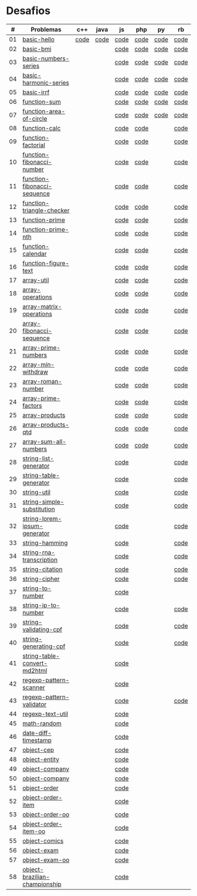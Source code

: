 # Desafios

| #   | Problemas                                                       | c++                                                                                    | java                                                                                    | js                                                                                                      | php                                                                                                    | py                                                                                                    | rb                                                                                                       |
| --- | --------------------------------------------------------------- | -------------------------------------------------------------------------------------- | --------------------------------------------------------------------------------------- | ------------------------------------------------------------------------------------------------------- | ------------------------------------------------------------------------------------------------------ | ----------------------------------------------------------------------------------------------------- | -------------------------------------------------------------------------------------------------------- |
| 01  | [basic-hello](basic-hello/)                                     | [code](https://ifpb.github.io/exercises/problems/algorithms/basic-hello/cpp/code.html) | [code](https://ifpb.github.io/exercises/problems/algorithms/basic-hello/java/code.html) | [code](https://ifpb.github.io/exercises/problems/algorithms/basic-hello/js/code.html)                   | [code](https://ifpb.github.io/exercises/problems/algorithms/basic-hello/php/code.html)                 | [code](https://ifpb.github.io/exercises/problems/algorithms/basic-hello/python/code.html)             | [code](https://ifpb.github.io/exercises/problems/algorithms/basic-hello/ruby/code.html)                  |
| 02  | [basic-bmi](basic-bmi/)                                         |                                                                                        |                                                                                         | [code](https://ifpb.github.io/exercises/problems/algorithms/basic-bmi/js/code.html)                     | [code](https://ifpb.github.io/exercises/problems/algorithms/basic-bmi/php/code.html)                   | [code](https://ifpb.github.io/exercises/problems/algorithms/basic-bmi/python/code.html)               | [code](https://ifpb.github.io/exercises/problems/algorithms/basic-bmi/ruby/code.html)                    |
| 03  | [basic-numbers-series](basic-numbers-series/)                   |                                                                                        |                                                                                         | [code](https://ifpb.github.io/exercises/problems/algorithms/basic-numbers-series/js/code.html)          | [code](https://ifpb.github.io/exercises/problems/algorithms/basic-numbers-series/php/code.html)        | [code](https://ifpb.github.io/exercises/problems/algorithms/basic-numbers-series/python/code.html)    | [code](https://ifpb.github.io/exercises/problems/algorithms/basic-numbers-series/ruby/code.html)         |
| 04  | [basic-harmonic-series](basic-harmonic-series/)                 |                                                                                        |                                                                                         | [code](https://ifpb.github.io/exercises/problems/algorithms/basic-harmonic-series/js/code.html)         | [code](https://ifpb.github.io/exercises/problems/algorithms/basic-harmonic-series/php/code.html)       | [code](https://ifpb.github.io/exercises/problems/algorithms/basic-harmonic-series/python/code.html)   | [code](https://ifpb.github.io/exercises/problems/algorithms/basic-harmonic-series/ruby/code.html)        |
| 05  | [basic-irrf](basic-irrf/)                                       |                                                                                        |                                                                                         | [code](https://ifpb.github.io/exercises/problems/algorithms/basic-irrf/js/code.html)                    | [code](https://ifpb.github.io/exercises/problems/algorithms/basic-irrf/php/code.html)                  | [code](https://ifpb.github.io/exercises/problems/algorithms/basic-irrf/python/code.html)              | [code](https://ifpb.github.io/exercises/problems/algorithms/basic-irrf/ruby/code.html)                   |
| 06  | [function-sum](function-sum/)                                   |                                                                                        |                                                                                         | [code](https://ifpb.github.io/exercises/problems/algorithms/function-sum/js/code.html)                  | [code](https://ifpb.github.io/exercises/problems/algorithms/function-sum/php/code.html)                | [code](https://ifpb.github.io/exercises/problems/algorithms/function-sum/python/code.html)            | [code](https://ifpb.github.io/exercises/problems/algorithms/function-sum/ruby/code.html)                 |
| 07  | [function-area-of-circle](function-area-of-circle/)             |                                                                                        |                                                                                         | [code](https://ifpb.github.io/exercises/problems/algorithms/function-area-of-circle/js/code.html)       | [code](https://ifpb.github.io/exercises/problems/algorithms/function-area-of-circle/php/code.html)     | [code](https://ifpb.github.io/exercises/problems/algorithms/function-area-of-circle/python/code.html) | [code](https://ifpb.github.io/exercises/problems/algorithms/function-area-of-circle/ruby/code.html)      |
| 08  | [function-calc](function-calc/)                                 |                                                                                        |                                                                                         | [code](https://ifpb.github.io/exercises/problems/algorithms/function-calc/js/code.html)                 | [code](https://ifpb.github.io/exercises/problems/algorithms/function-calc/php/code.html)               |                                                                                                       | [code](https://ifpb.github.io/exercises/problems/algorithms/function-calc/ruby/code.html)                |
| 09  | [function-factorial](function-factorial/)                       |                                                                                        |                                                                                         | [code](https://ifpb.github.io/exercises/problems/algorithms/function-factorial/js/code.html)            | [code](https://ifpb.github.io/exercises/problems/algorithms/function-factorial/php/code.html)          |                                                                                                       | [code](https://ifpb.github.io/exercises/problems/algorithms/function-factorial/ruby/code.html)           |
| 10  | [function-fibonacci-number](function-fibonacci-number/)         |                                                                                        |                                                                                         | [code](https://ifpb.github.io/exercises/problems/algorithms/function-fibonacci-number/js/code.html)     | [code](https://ifpb.github.io/exercises/problems/algorithms/function-fibonacci-number/php/code.html)   |                                                                                                       | [code](https://ifpb.github.io/exercises/problems/algorithms/function-fibonacci-number/ruby/code.html)    |
| 11  | [function-fibonacci-sequence](function-fibonacci-sequence/)     |                                                                                        |                                                                                         | [code](https://ifpb.github.io/exercises/problems/algorithms/function-fibonacci-sequence/js/code.html)   | [code](https://ifpb.github.io/exercises/problems/algorithms/function-fibonacci-sequence/php/code.html) |                                                                                                       | [code](https://ifpb.github.io/exercises/problems/algorithms/function-fibonacci-sequence/ruby/code.html)  |
| 12  | [function-triangle-checker](function-triangle-checker/)         |                                                                                        |                                                                                         | [code](https://ifpb.github.io/exercises/problems/algorithms/function-triangle-checker/js/code.html)     | [code](https://ifpb.github.io/exercises/problems/algorithms/function-triangle-checker/php/code.html)   |                                                                                                       | [code](https://ifpb.github.io/exercises/problems/algorithms/function-triangle-checker/ruby/code.html)    |
| 13  | [function-prime](function-prime/)                               |                                                                                        |                                                                                         | [code](https://ifpb.github.io/exercises/problems/algorithms/function-prime/js/code.html)                | [code](https://ifpb.github.io/exercises/problems/algorithms/function-prime/php/code.html)              |                                                                                                       | [code](https://ifpb.github.io/exercises/problems/algorithms/function-prime/ruby/code.html)               |
| 14  | [function-prime-nth](function-prime-nth/)                       |                                                                                        |                                                                                         | [code](https://ifpb.github.io/exercises/problems/algorithms/function-prime-nth/js/code.html)            | [code](https://ifpb.github.io/exercises/problems/algorithms/function-prime-nth/php/code.html)          |                                                                                                       | [code](https://ifpb.github.io/exercises/problems/algorithms/function-prime-nth/ruby/code.html)           |
| 15  | [function-calendar](function-calendar/)                         |                                                                                        |                                                                                         | [code](https://ifpb.github.io/exercises/problems/algorithms/function-calendar/js/code.html)             | [code](https://ifpb.github.io/exercises/problems/algorithms/function-calendar/php/code.html)           |                                                                                                       | [code](https://ifpb.github.io/exercises/problems/algorithms/function-calendar/ruby/code.html)            |
| 16  | [function-figure-text](function-figure-text/)                   |                                                                                        |                                                                                         | [code](https://ifpb.github.io/exercises/problems/algorithms/function-figure-text/js/code.html)          | [code](https://ifpb.github.io/exercises/problems/algorithms/function-figure-text/php/code.html)        |                                                                                                       | [code](https://ifpb.github.io/exercises/problems/algorithms/function-figure-text/ruby/code.html)         |
| 17  | [array-util](array-util/)                                       |                                                                                        |                                                                                         | [code](https://ifpb.github.io/exercises/problems/algorithms/array-util/js/code.html)                    | [code](https://ifpb.github.io/exercises/problems/algorithms/array-util/php/code.html)                  |                                                                                                       | [code](https://ifpb.github.io/exercises/problems/algorithms/array-util/ruby/code.html)                   |
| 18  | [array-operations](array-operations/)                           |                                                                                        |                                                                                         | [code](https://ifpb.github.io/exercises/problems/algorithms/array-operations/js/code.html)              | [code](https://ifpb.github.io/exercises/problems/algorithms/array-operations/php/code.html)            |                                                                                                       | [code](https://ifpb.github.io/exercises/problems/algorithms/array-operations/ruby/code.html)             |
| 19  | [array-matrix-operations](array-matrix-operations/)             |                                                                                        |                                                                                         | [code](https://ifpb.github.io/exercises/problems/algorithms/array-matrix-operations/js/code.html)       | [code](https://ifpb.github.io/exercises/problems/algorithms/array-matrix-operations/php/code.html)     |                                                                                                       | [code](https://ifpb.github.io/exercises/problems/algorithms/array-matrix-operations/ruby/code.html)      |
| 20  | [array-fibonacci-sequence](array-fibonacci-sequence/)           |                                                                                        |                                                                                         | [code](https://ifpb.github.io/exercises/problems/algorithms/array-fibonacci-sequence/js/code.html)      | [code](https://ifpb.github.io/exercises/problems/algorithms/array-fibonacci-sequence/php/code.html)    |                                                                                                       | [code](https://ifpb.github.io/exercises/problems/algorithms/array-fibonacci-sequence/ruby/code.html)     |
| 21  | [array-prime-numbers](array-prime-numbers/)                     |                                                                                        |                                                                                         | [code](https://ifpb.github.io/exercises/problems/algorithms/array-prime-numbers/js/code.html)           | [code](https://ifpb.github.io/exercises/problems/algorithms/array-prime-numbers/php/code.html)         |                                                                                                       | [code](https://ifpb.github.io/exercises/problems/algorithms/array-prime-numbers/ruby/code.html)          |
| 22  | [array-min-withdraw](array-min-withdraw/)                       |                                                                                        |                                                                                         | [code](https://ifpb.github.io/exercises/problems/algorithms/array-min-withdraw/js/code.html)            | [code](https://ifpb.github.io/exercises/problems/algorithms/array-min-withdraw/php/code.html)          |                                                                                                       | [code](https://ifpb.github.io/exercises/problems/algorithms/array-min-withdraw/ruby/code.html)           |
| 23  | [array-roman-number](array-roman-number/)                       |                                                                                        |                                                                                         | [code](https://ifpb.github.io/exercises/problems/algorithms/array-roman-number/js/code.html)            | [code](https://ifpb.github.io/exercises/problems/algorithms/array-roman-number/php/code.html)          |                                                                                                       | [code](https://ifpb.github.io/exercises/problems/algorithms/array-roman-number/ruby/code.html)           |
| 24  | [array-prime-factors](array-prime-factors/)                     |                                                                                        |                                                                                         | [code](https://ifpb.github.io/exercises/problems/algorithms/array-prime-factors/js/code.html)           | [code](https://ifpb.github.io/exercises/problems/algorithms/array-prime-factors/php/code.html)         |                                                                                                       | [code](https://ifpb.github.io/exercises/problems/algorithms/array-prime-factors/ruby/code.html)          |
| 25  | [array-products](array-products/)                               |                                                                                        |                                                                                         | [code](https://ifpb.github.io/exercises/problems/algorithms/array-products/js/code.html)                | [code](https://ifpb.github.io/exercises/problems/algorithms/array-products/php/code.html)              |                                                                                                       | [code](https://ifpb.github.io/exercises/problems/algorithms/array-products/ruby/code.html)               |
| 26  | [array-products-qtd](array-products-qtd/)                       |                                                                                        |                                                                                         | [code](https://ifpb.github.io/exercises/problems/algorithms/array-products-qtd/js/code.html)            | [code](https://ifpb.github.io/exercises/problems/algorithms/array-products-qtd/php/code.html)          |                                                                                                       | [code](https://ifpb.github.io/exercises/problems/algorithms/array-products-qtd/ruby/code.html)           |
| 27  | [array-sum-all-numbers](array-sum-all-numbers/)                 |                                                                                        |                                                                                         | [code](https://ifpb.github.io/exercises/problems/algorithms/array-sum-all-numbers/js/code.html)         | [code](https://ifpb.github.io/exercises/problems/algorithms/array-sum-all-numbers/php/code.html)       |                                                                                                       | [code](https://ifpb.github.io/exercises/problems/algorithms/array-sum-all-numbers/ruby/code.html)        |
| 28  | [string-list-generator](string-list-generator/)                 |                                                                                        |                                                                                         | [code](https://ifpb.github.io/exercises/problems/algorithms/string-list-generator/js/code.html)         |                                                                                                        |                                                                                                       | [code](https://ifpb.github.io/exercises/problems/algorithms/string-list-generator/ruby/code.html)        |
| 29  | [string-table-generator](string-table-generator/)               |                                                                                        |                                                                                         | [code](https://ifpb.github.io/exercises/problems/algorithms/string-table-generator/js/code.html)        |                                                                                                        |                                                                                                       | [code](https://ifpb.github.io/exercises/problems/algorithms/string-table-generator/ruby/code.html)       |
| 30  | [string-util](string-util/)                                     |                                                                                        |                                                                                         | [code](https://ifpb.github.io/exercises/problems/algorithms/string-util/js/code.html)                   |                                                                                                        |                                                                                                       | [code](https://ifpb.github.io/exercises/problems/algorithms/string-util/ruby/code.html)                  |
| 31  | [string-simple-substitution](string-simple-substitution/)       |                                                                                        |                                                                                         | [code](https://ifpb.github.io/exercises/problems/algorithms/string-simple-substitution/js/code.html)    |                                                                                                        |                                                                                                       | [code](https://ifpb.github.io/exercises/problems/algorithms/string-simple-substitution/ruby/code.html)   |
| 32  | [string-lorem-ipsum-generator](string-lorem-ipsum-generator/)   |                                                                                        |                                                                                         | [code](https://ifpb.github.io/exercises/problems/algorithms/string-lorem-ipsum-generator/js/code.html)  |                                                                                                        |                                                                                                       | [code](https://ifpb.github.io/exercises/problems/algorithms/string-lorem-ipsum-generator/ruby/code.html) |
| 33  | [string-hamming](string-hamming/)                               |                                                                                        |                                                                                         | [code](https://ifpb.github.io/exercises/problems/algorithms/string-hamming/js/code.html)                |                                                                                                        |                                                                                                       | [code](https://ifpb.github.io/exercises/problems/algorithms/string-hamming/ruby/code.html)               |
| 34  | [string-rna-transcription](string-rna-transcription/)           |                                                                                        |                                                                                         | [code](https://ifpb.github.io/exercises/problems/algorithms/string-rna-transcription/js/code.html)      |                                                                                                        |                                                                                                       | [code](https://ifpb.github.io/exercises/problems/algorithms/string-rna-transcription/ruby/code.html)     |
| 35  | [string-citation](string-citation/)                             |                                                                                        |                                                                                         | [code](https://ifpb.github.io/exercises/problems/algorithms/string-citation/js/code.html)               |                                                                                                        |                                                                                                       | [code](https://ifpb.github.io/exercises/problems/algorithms/string-citation/ruby/code.html)              |
| 36  | [string-cipher](string-cipher/)                                 |                                                                                        |                                                                                         | [code](https://ifpb.github.io/exercises/problems/algorithms/string-cipher/js/code.html)                 |                                                                                                        |                                                                                                       | [code](https://ifpb.github.io/exercises/problems/algorithms/string-cipher/ruby/code.html)                |
| 37  | [string-to-number](string-to-number/)                           |                                                                                        |                                                                                         | [code](https://ifpb.github.io/exercises/problems/algorithms/string-to-number/js/code.html)              |                                                                                                        |                                                                                                       |                                                                                                          |
| 38  | [string-ip-to-number](string-ip-to-number/)                     |                                                                                        |                                                                                         | [code](https://ifpb.github.io/exercises/problems/algorithms/string-ip-to-number/js/code.html)           |                                                                                                        |                                                                                                       | [code](https://ifpb.github.io/exercises/problems/algorithms/string-ip-to-number/ruby/code.html)          |
| 39  | [string-validating-cpf](string-validating-cpf/)                 |                                                                                        |                                                                                         | [code](https://ifpb.github.io/exercises/problems/algorithms/string-validating-cpf/js/code.html)         |                                                                                                        |                                                                                                       | [code](https://ifpb.github.io/exercises/problems/algorithms/string-validating-cpf/ruby/code.html)        |
| 40  | [string-generating-cpf](string-generating-cpf/)                 |                                                                                        |                                                                                         | [code](https://ifpb.github.io/exercises/problems/algorithms/string-generating-cpf/js/code.html)         |                                                                                                        |                                                                                                       | [code](https://ifpb.github.io/exercises/problems/algorithms/string-generating-cpf/ruby/code.html)        |
| 41  | [string-table-convert-md2html](string-table-convert-md2html/)   |                                                                                        |                                                                                         | [code](https://ifpb.github.io/exercises/problems/algorithms/string-table-convert-md2html/js/code.html)  |                                                                                                        |                                                                                                       |                                                                                                          |
| 42  | [regexp-pattern-scanner](regexp-pattern-scanner/)               |                                                                                        |                                                                                         | [code](https://ifpb.github.io/exercises/problems/algorithms/regexp-pattern-scanner/js/code.html)        |                                                                                                        |                                                                                                       |                                                                                                          |
| 43  | [regexp-pattern-validator](regexp-pattern-validator/)           |                                                                                        |                                                                                         | [code](https://ifpb.github.io/exercises/problems/algorithms/regexp-pattern-validator/js/code.html)      |                                                                                                        |                                                                                                       | [code](https://ifpb.github.io/exercises/problems/algorithms/regexp-pattern-validator/ruby/code.html)     |
| 44  | [regexp-text-util](regexp-text-util/)                           |                                                                                        |                                                                                         | [code](https://ifpb.github.io/exercises/problems/algorithms/regexp-text-util/js/code.html)              |                                                                                                        |                                                                                                       |                                                                                                          |
| 45  | [math-random](math-random/)                                     |                                                                                        |                                                                                         | [code](https://ifpb.github.io/exercises/problems/algorithms/math-random/js/code.html)                   |                                                                                                        |                                                                                                       |                                                                                                          |
| 46  | [date-diff-timestamp](date-diff-timestamp/)                     |                                                                                        |                                                                                         | [code](https://ifpb.github.io/exercises/problems/algorithms/date-diff-timestamp/js/code.html)           |                                                                                                        |                                                                                                       |                                                                                                          |
| 47  | [object-cep](object-cep/)                                       |                                                                                        |                                                                                         | [code](https://ifpb.github.io/exercises/problems/algorithms/object-cep/js/code.html)                    |                                                                                                        |                                                                                                       |                                                                                                          |
| 48  | [object-entity](object-entity/)                                 |                                                                                        |                                                                                         | [code](https://ifpb.github.io/exercises/problems/algorithms/object-cep/js/code.html)                    |                                                                                                        |                                                                                                       |                                                                                                          |
| 49  | [object-company](object-company/)                               |                                                                                        |                                                                                         | [code](https://ifpb.github.io/exercises/problems/algorithms/object-company/js/code.html)                |                                                                                                        |                                                                                                       |                                                                                                          |
| 50  | [object-company](object-company/)                               |                                                                                        |                                                                                         | [code](https://ifpb.github.io/exercises/problems/algorithms/object-company/js/code.html)                |                                                                                                        |                                                                                                       |                                                                                                          |
| 51  | [object-order](object-order/)                                   |                                                                                        |                                                                                         | [code](https://ifpb.github.io/exercises/problems/algorithms/object-order/js/code.html)                  |                                                                                                        |                                                                                                       |                                                                                                          |
| 52  | [object-order-item](object-order-item/)                         |                                                                                        |                                                                                         | [code](https://ifpb.github.io/exercises/problems/algorithms/object-order-category/js/code.html)         |                                                                                                        |                                                                                                       |                                                                                                          |
| 53  | [object-order-oo](object-order-oo/)                             |                                                                                        |                                                                                         | [code](https://ifpb.github.io/exercises/problems/algorithms/object-products/js/code.html)               |                                                                                                        |                                                                                                       |                                                                                                          |
| 54  | [object-order-item-oo](object-order-item-oo/)                   |                                                                                        |                                                                                         | [code](https://ifpb.github.io/exercises/problems/algorithms/object-products-qtd/js/code.html)           |                                                                                                        |                                                                                                       |                                                                                                          |
| 55  | [object-comics](object-comics/)                                 |                                                                                        |                                                                                         | [code](https://ifpb.github.io/exercises/problems/algorithms/object-comics/js/code.html)                 |                                                                                                        |                                                                                                       |                                                                                                          |
| 56  | [object-exam](object-exam/)                                     |                                                                                        |                                                                                         | [code](https://ifpb.github.io/exercises/problems/algorithms/object-exam/js/code.html)                   |                                                                                                        |                                                                                                       |                                                                                                          |
| 57  | [object-exam-oo](object-exam-oo/)                               |                                                                                        |                                                                                         | [code](https://ifpb.github.io/exercises/problems/algorithms/object-exam-oo/js/code.html)                |                                                                                                        |                                                                                                       |                                                                                                          |
| 58  | [object-brazilian-championship](object-brazilian-championship/) |                                                                                        |                                                                                         | [code](https://ifpb.github.io/exercises/problems/algorithms/object-brazilian-championship/js/code.html) |                                                                                                        |                                                                                                       |                                                                                                          |

<!--
Array
array-identity-matrix

Regexp
regexp-search-on-tools

Namespace
namespace-array-util-func
namespace-array-util-object
-->
